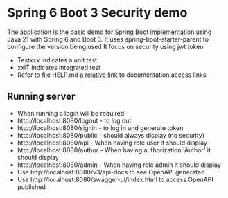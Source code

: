 # Spring 6 Boot 3 Security demo
The application is the basic demo for Spring Boot implementation using Java 21 with Spring 6 and Boot 3.
It uses spring-boot-starter-parent to configure the version being used
It focus on security using jwt token

- Testxxx indicates a unit test
- xxIT indicates integrated test
- Refer to file HELP.md [a relative link](HELP.md) to documentation access links

## Running server
- When running a login will be required
- http://localhost:8080/logout - to log out
- http://localhost:8080/signin - to log in and generate token
- http://localhost:8080/public - should always display (no security)
- http://localhost:8080/api - When having role user it should display
- http://localhost:8080/author - When having authorization 'Author' it should display
- http://localhost:8080/admin - When having role admin it should display
- Use http://localhost:8080/v3/api-docs to see OpenAPI generated
- Use http://localhost:8080/swagger-ui/index.html to access OpenAPI published

